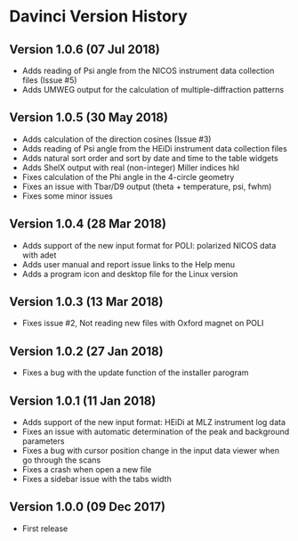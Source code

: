 # Davinci Version History

## Version 1.0.6 (07 Jul 2018)
* Adds reading of Psi angle from the NICOS instrument data collection files (Issue #5)
* Adds UMWEG output for the calculation of multiple-diffraction patterns

## Version 1.0.5 (30 May 2018)
* Adds calculation of the direction cosines (Issue #3)
* Adds reading of Psi angle from the HEiDi instrument data collection files
* Adds natural sort order and sort by date and time to the table widgets
* Adds ShelX output with real (non-integer) Miller indices hkl
* Fixes calculation of the Phi angle in the 4-circle geometry
* Fixes an issue with Tbar/D9 output (theta + temperature, psi, fwhm)
* Fixes some minor issues

## Version 1.0.4 (28 Mar 2018)
* Adds support of the new input format for POLI: polarized NICOS data with adet
* Adds user manual and report issue links to the Help menu
* Adds a program icon and desktop file for the Linux version

## Version 1.0.3 (13 Mar 2018)
* Fixes issue #2, Not reading new files with Oxford magnet on POLI

## Version 1.0.2 (27 Jan 2018)
* Fixes a bug with the update function of the installer parogram

## Version 1.0.1 (11 Jan 2018)
* Adds support of the new input format: HEiDi at MLZ instrument log data
* Fixes an issue with automatic determination of the peak and background parameters
* Fixes a bug with cursor position change in the input data viewer when go through the scans
* Fixes a crash when open a new file
* Fixes a sidebar issue with the tabs width

## Version 1.0.0 (09 Dec 2017)
* First release


